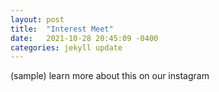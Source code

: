 ```yaml
---
layout: post
title:  "Interest Meet"
date:   2021-10-28 20:45:09 -0400
categories: jekyll update
---
```

(sample) learn more about this on our instagram 



[jekyll-docs]: https://jekyllrb.com/docs/home
[jekyll-gh]:   https://github.com/jekyll/jekyll
[jekyll-talk]: https://talk.jekyllrb.com/
